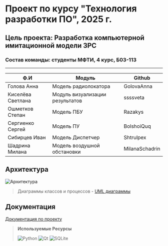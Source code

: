 # Проект по курсу "Технология разработки ПО", 2025 г. 
## Цель проекта: Разработка компьютерной имитационной модели ЗРС
### Состав команды: студенты МФТИ, 4 курс, Б03-113
<hr />
   
| Ф.И           | Модуль                                  |           Github                  |
|----------------------|------------------------------------------|------------------------------------------|
| Голова Анна          | Модель радиолокатора| GolovaAnna|
| Киселёва Светлана    | Модуль визуализации результатов                    | ssssveta |
| Ошметков Степан      | Модель ПБУ| Razakys|
| Сергиенко Сергей     | Модель ПУ | BolshoiQuq|
| Сибирцев Иван        | Модель Диспетчер     | Shtrulpex|
| Шадрина Милана       | Модель воздушной обстановки | MilanaSchadrin |


## Архитектура

![Архитектура](https://github.com/user-attachments/assets/2efd7701-1923-4253-93a7-a8e660c45b87)

>Диаграммы классов и процессов  - [UML диаграммы](https://drive.google.com/file/d/1NRzsn4hVriHqQKuGoWiO6pbLNernI-Td/view?usp=sharing)

## Документация
[Документация по проекту](https://github.com/MilanaSchadrin/RadarProject/blob/main/radar_project_doc.pdf)

>**Используемые Ресурсы**
>
>![Python](https://img.shields.io/badge/python-3670A0?style=for-the-badge&logo=python&logoColor=ffdd54)
>![Qt](https://img.shields.io/badge/Qt-%23217346.svg?style=for-the-badge&logo=Qt&logoColor=white)
>![SQLite](https://img.shields.io/badge/sqlite-%2307405e.svg?style=for-the-badge&logo=sqlite&logoColor=white)



